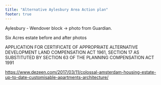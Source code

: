 ```yaml
---
title: "Alternative Aylesbury Area Action plan"
footer: true
---
```

Aylesbury - Wendover block -> photo from Guardian.

Six Acres estate before and after photos

APPLICATION FOR CERTIFICATE OF APPROPRIATE ALTERNATIVE DEVELOPMENT
LAND COMPENSATION ACT 1961, SECTION 17 AS SUBSTITUTED BY SECTION 63 OF 
THE PLANNING COMPENSATION ACT 1991

https://www.dezeen.com/2017/03/11/colossal-amsterdam-housing-estate-up-to-date-customisable-apartments-architecture/
